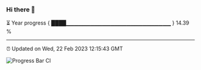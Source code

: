 ### Hi there 👋

⏳ Year progress { ████▁▁▁▁▁▁▁▁▁▁▁▁▁▁▁▁▁▁▁▁▁▁▁▁▁▁ } 14.39 %

---

⏰ Updated on Wed, 22 Feb 2023 12:15:43 GMT

![Progress Bar CI](https://github.com/Shyam-Makwana/GitHub-Actions-Demo/workflows/Progress%20Bar%20CI/badge.svg)
